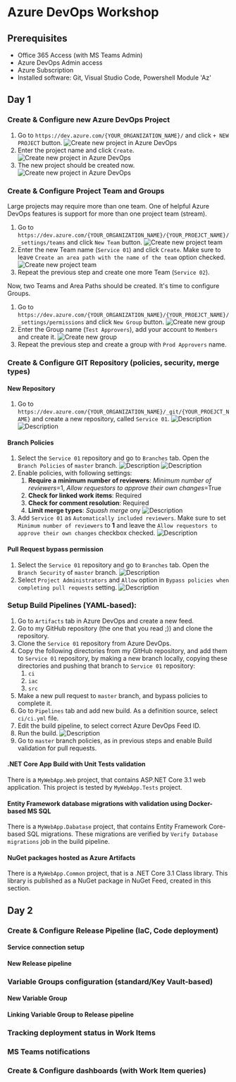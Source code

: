 # Azure DevOps Workshop

## Prerequisites
* Office 365 Access (with MS Teams Admin)
* Azure DevOps Admin access
* Azure Subscription
* Installed software: Git, Visual Studio Code, Powershell Module 'Az'

## Day 1

### Create & Configure new Azure DevOps Project

1. Go to `https://dev.azure.com/{YOUR_ORGANIZATION_NAME}/` and click `+ NEW PROJECT` button.
![Create new project in Azure DevOps](/images/6ymNTmtEKt.png)
1. Enter the project name and click `Create`.
![Create new project in Azure DevOps](/images/dtBc4o7F0j.png)
1. The new project should be created now.
![Create new project in Azure DevOps](/images/chrome_cAriUhCSHD.png)

### Create & Configure Project Team and Groups

Large projects may require more than one team. One of helpful Azure DevOps features is support for more than one project team (stream).

1. Go to `https://dev.azure.com/{YOUR_ORGANIZATION_NAME}/{YOUR_PROEJCT_NAME}/_settings/teams` and click `New Team` button.
![Create new project team](/images/mY7DYaBSvv.png)
1. Enter the new Team name (`Service 01`) and click `Create`. Make sure to leave `Create an area path with the name of the team` option checked.
![Create new project team](/images/kQVX09idzc.png)
1. Repeat the previous step and create one more Team (`Service 02`).

Now, two Teams and Area Paths should be created. It's time to configure Groups.

1. Go to `https://dev.azure.com/{YOUR_ORGANIZATION_NAME}/{YOUR_PROEJCT_NAME}/_settings/permissions` and click `New Group` button.
![Create new group](/images/Nv5uosz9OQ.png)
1. Enter the Group name (`Test Approvers`), add your account to `Members` and create it.
![Create new group](/images/7exd9Q9you.png)
1. Repeat the previous step and create a group with `Prod Approvers` name.

### Create & Configure GIT Repository (policies, security, merge types)

#### New Repository

1. Go to `https://dev.azure.com/{YOUR_ORGANIZATION_NAME}/_git/{YOUR_PROEJCT_NAME}` and create a new repository, called `Service 01`.
![Description](/images/BrEfgeDnt2.png)
![Description](/images/Ipn3tzJ8vU.png)

#### Branch Policies
1. Select the `Service 01` repository and go to `Branches` tab. Open the `Branch Policies` of `master` branch.
![Description](/images/KHeeKx3BT3.png)
![Description](/images/mIxklbpUNG.png)
1. Enable policies, with following settings:
    1. **Require a minimum number of reviewers**: *Minimum number of reviewers*=1, *Allow requestors to approve their own changes*=True
    1. **Check for linked work items**: Required
    1. **Check for comment resolution**: Required
    1. **Limit merge types**: *Squash merge* ony
![Description](/images/J3477CgEGX.png)
1. Add `Service 01` as `Automatically included reviewers`. Make sure to set `Minimum number of reviewers` to **1** and leave the `Allow requestors to approve their own changes` checkbox checked.
![Description](/images/Y2ne7f5Gsb.png)

#### Pull Request bypass permission
1. Select the `Service 01` repository and go to `Branches` tab. Open the `Branch Security` of `master` branch.
![Description](/images/1IRZHCGFvQ.png)
1. Select `Project Administrators` and `Allow` option in `Bypass policies when completing pull requests` setting.
![Description](/images/qYfJ8kV9XJ.png)

### Setup Build Pipelines (YAML-based):

1. Go to `Artifacts` tab in Azure DevOps and create a new feed.
1. Go to my GitHub repository (the one that you read ;)) and clone the repository.
1. Clone the `Service 01` repository from Azure DevOps.
1. Copy the following directories from my GitHub repository, and add them to `Service 01` repository, by making a new branch locally, copying these directories and pushing that branch to `Service 01` repository:
    1. `ci`
    1. `iac`
    1. `src`
1. Make a new pull request to `master` branch, and bypass policies to complete it.
1. Go to `Pipelines` tab and add new build. As a definition source, select `ci/ci.yml` file.
1. Edit the build pipeline, to select correct Azure DevOps Feed ID.
1. Run the build.
![Description](/images/chrome_OvxFMuUfeR.png)
1. Go to `master` branch policies, as in previous steps and enable Build validation for pull requests.

#### .NET Core App Build with Unit Tests validation

There is a `MyWebApp.Web` project, that contains ASP.NET Core 3.1 web application. This project is tested by `MyWebApp.Tests` project.

#### Entity Framework database migrations with validation using Docker-based MS SQL

There is a `MyWebApp.Dabatase` project, that contains Entity Framework Core-based SQL migrations. These migrations are verified by `Verify Database migrations` job in the build pipeline.

#### NuGet packages hosted as Azure Artifacts

There is a `MyWebApp.Common` project, that is a .NET Core 3.1 Class library. This library is published as a NuGet package in NuGet Feed, created in this section.

## Day 2

### Create & Configure Release Pipeline (IaC, Code deployment)

#### Service connection setup

#### New Release pipeline

### Variable Groups configuration (standard/Key Vault-based)

#### New Variable Group

#### Linking Variable Group to Release pipeline

### Tracking deployment status in Work Items

### MS Teams notifications

### Create & Configure dashboards (with Work Item queries)

